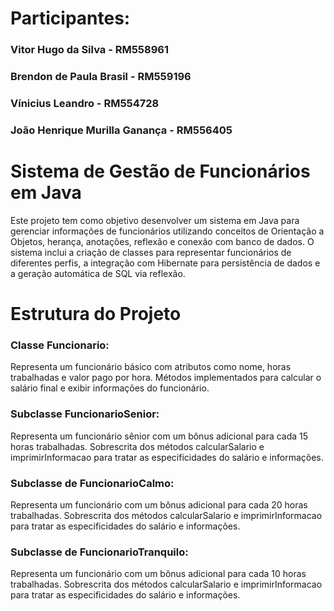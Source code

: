 # Participantes: 
###  Vitor Hugo da Silva - RM558961
###  Brendon de Paula Brasil - RM559196
###  Vínicius Leandro - RM554728
###  João Henrique Murilla Ganança - RM556405

# Sistema de Gestão de Funcionários em Java
Este projeto tem como objetivo desenvolver um sistema em Java para gerenciar informações de funcionários utilizando conceitos de Orientação a Objetos, herança, anotações, reflexão e conexão com banco de dados. O sistema inclui a criação de classes para representar funcionários de diferentes perfis, a integração com Hibernate para persistência de dados e a geração automática de SQL via reflexão.

# Estrutura do Projeto
### Classe Funcionario:

Representa um funcionário básico com atributos como nome, horas trabalhadas e valor pago por hora.
Métodos implementados para calcular o salário final e exibir informações do funcionário.

### Subclasse FuncionarioSenior:

Representa um funcionário sênior com um bônus adicional para cada 15 horas trabalhadas.
Sobrescrita dos métodos calcularSalario e imprimirInformacao para tratar as especificidades do salário e informações.

### Subclasse de FuncionarioCalmo:

Representa um funcionário com um bônus adicional para cada 20 horas trabalhadas.
Sobrescrita dos métodos calcularSalario e imprimirInformacao para tratar as especificidades do salário e informações.

### Subclasse de FuncionarioTranquilo:

Representa um funcionário com um bônus adicional para cada 10 horas trabalhadas.
Sobrescrita dos métodos calcularSalario e imprimirInformacao para tratar as especificidades do salário e informações.
